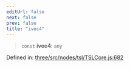 ```yaml
---
editUrl: false
next: false
prev: false
title: "ivec4"
---
```


> `const` **ivec4**: `any`

Defined in: [three/src/nodes/tsl/TSLCore.js:682](https://github.com/DefinitelyMaybe/three-i18n/blob/fa57b79433d1c349ffb23a78727299c8d4190136/three/src/nodes/tsl/TSLCore.js#L682)
